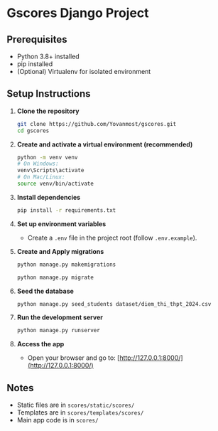 # Gscores Django Project

## Prerequisites

- Python 3.8+ installed
- pip installed
- (Optional) Virtualenv for isolated environment

## Setup Instructions

1. **Clone the repository**
   ```sh
   git clone https://github.com/Yovanmost/gscores.git
   cd gscores
   ```

2. **Create and activate a virtual environment (recommended)**
   ```sh
   python -m venv venv
   # On Windows:
   venv\Scripts\activate
   # On Mac/Linux:
   source venv/bin/activate
   ```

3. **Install dependencies**
   ```sh
   pip install -r requirements.txt
   ```


4. **Set up environment variables**
   - Create a `.env` file in the project root  (follow `.env.example`).

5. **Create and Apply migrations**
   ```sh
   python manage.py makemigrations

   python manage.py migrate
   ```

6. **Seed the database**
   ```sh
   python manage.py seed_students dataset/diem_thi_thpt_2024.csv
   ```

7. **Run the development server**
   ```sh
   python manage.py runserver
   ```

8. **Access the app**
   - Open your browser and go to: [http://127.0.0.1:8000/](http://127.0.0.1:8000/)

## Notes

- Static files are in `scores/static/scores/`
- Templates are in `scores/templates/scores/`
- Main app code is in `scores/`

